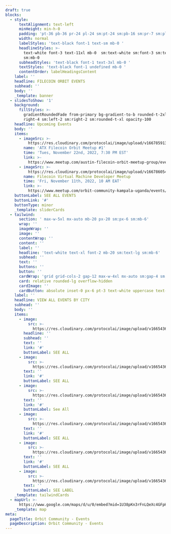```yaml
---
draft: true
blocks:
  - style:
      textAlignment: text-left
      minHeight: min-h-0
      padding: 'pt-36 pb-36 pr-24 pl-24 sm:pt-24 sm:pb-16 sm:pr-7 sm:pl-7'
      width: normal
      labelStyles: 'text-black font-1 text-sm mb-0 '
      headlineStyles: >-
        text-white font-3 text-11xl mb-0  sm:text-white sm:font-3 sm:text-8xl
        sm:mb-0 
      subheadStyles: 'text-black font-1 text-3xl mb-0 '
      textStyles: 'text-black font-1 undefined mb-0 '
      contentOrder: labelHeadingsContent
    label: ''
    headline: FILECOIN ORBIT EVENTS
    subhead: ''
    body: ''
    _template: banner
  - slidesToShow: '1'
    background:
      fillStyles: >-
        gradientRoundedFade from-primary bg-gradient-to-b rounded-t-2xl left-4
        right-4 sm:left-2 sm:right-2 sm:rounded-t-xl opacity-100
    headline: Upcoming Events
    body: ''
    items:
      - imageSrc: >-
          https://res.cloudinary.com/protocolai/image/upload/v1667859133/676x380_ho1inn.webp
        name: 'ATX Filecoin Orbit Meetup #1'
        time: 'Tues, November 22nd, 2022, 7:30 PM EST'
        link: >-
          https://www.meetup.com/austin-filecoin-orbit-meetup-group/events/289105760/?utm_medium=referral&utm_campaign=share-btn_savedevents_share_modal&utm_source=link
      - imageSrc: >-
          https://res.cloudinary.com/protocolai/image/upload/v1667860545/676x380_cpln0q.webp
        name: Filecoin Virtual Machine Developer Meetup
        time: 'Fri, November 11th, 2022, 10 AM EAT'
        link: >-
          https://www.meetup.com/orbit-community-kampala-uganda/events/289119793/?utm_medium=referral&utm_campaign=share-btn_savedevents_share_modal&utm_source=link
    buttonLabel: SEE ALL EVENTS
    buttonLink: '#'
    buttonType: minor
    _template: sliderCards
  - tailwind:
      section: ' max-w-5xl mx-auto mb-20 px-20 sm:px-6 sm:mb-6'
      wrap: ''
      imageWrap: ''
      image: ''
      contentWrap: ''
      content: ''
      label: ''
      headline: 'text-white text-xl font-2 mb-20 sm:text-lg sm:mb-6'
      subhead: ''
      text: ''
      buttons: ''
      button: ''
      cardWrap: 'grid grid-cols-2 gap-12 max-w-4xl mx-auto sm:gap-4 sm:grid-cols-1'
      card: relative rounded-lg overflow-hidden
      cardImage: ''
      cardButton: absolute inset-0 px-6 pt-3 text-white uppercase text-base
    label: ''
    headline: VIEW ALL EVENTS BY CITY
    subhead: ''
    body: ''
    items:
      - image:
          src: >-
            https://res.cloudinary.com/protocolai/image/upload/v1665436073/orbit-community-v2/city-chicago_d2taqu.svg
        headline: ''
        subhead: ''
        text: ''
        link: '#'
        buttonLabel: SEE ALL
      - image:
          src: >-
            https://res.cloudinary.com/protocolai/image/upload/v1665436071/orbit-community-v2/city-miami_xvzu5y.svg
        text: ''
        link: '#'
        buttonLabel: SEE ALL
      - image:
          src: >-
            https://res.cloudinary.com/protocolai/image/upload/v1665436077/orbit-community-v2/city-warri_jmkw8s.svg
        text: ''
        link: '#'
        buttonLabel: See All
      - image:
          src: >-
            https://res.cloudinary.com/protocolai/image/upload/v1665436073/orbit-community-v2/city-lagos_azlzcz.svg
        text: ''
        link: '#'
        buttonLabel: SEE ALL
      - image:
          src: >-
            https://res.cloudinary.com/protocolai/image/upload/v1665436073/orbit-community-v2/city-kampala_df8uvk.svg
        text: ''
        link: '#'
        buttonLabel: SEE ALL
      - image:
          src: >-
            https://res.cloudinary.com/protocolai/image/upload/v1665436076/orbit-community-v2/city-nairobi_gfv48a.svg
        text: ''
        buttonLabel: SEE LABEL
    _template: tailwindCards
  - mapUrl: >-
      https://www.google.com/maps/d/u/0/embed?mid=1U38pKn3rFnLQeXc4GFpHWm-FpDEIs8A&ehbc=2E312F
    _template: map
meta:
  pageTitle: Orbit Community - Events
  pageDescription: Orbit Community - Events
---
```


